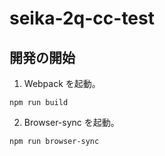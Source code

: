 # seika-2q-cc-test

## 開発の開始

1. Webpack を起動。

```
npm run build
```

2. Browser-sync を起動。

```
npm run browser-sync
```
